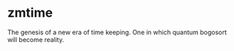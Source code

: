 # zmtime

The genesis of a new era of time keeping. One in which quantum bogosort will become reality.

